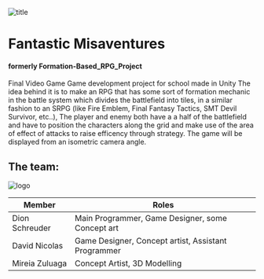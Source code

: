 ![title](https://github.com/saifors/Formation-Based_RPG_Project/blob/master/WikiResources/titulo.png) 
# Fantastic Misaventures
#### formerly Formation-Based_RPG_Project
Final Video Game Game development project for school made in Unity
The idea behind it is to make an RPG that has some sort of formation mechanic in the battle system which divides the battlefield into tiles, in a similar fashion to an SRPG (like Fire Emblem, Final Fantasy Tactics, SMT Devil Survivor, etc..),
The player and enemy both have a a half of the battlefield and have to position the characters along the grid and make use of the area of effect of attacks to raise efficency through strategy.
The game will be displayed from an isometric camera angle.
## The team:
![logo](https://github.com/saifors/Formation-Based_RPG_Project/blob/master/WikiResources/wish%20boundarycdscaso.png)

**Member** | **Roles**
--- | ---
Dion Schreuder | Main Programmer, Game Designer, some Concept art
David Nicolas | Game Designer, Concept artist, Assistant Programmer
Mireia Zuluaga | Concept Artist, 3D Modelling
